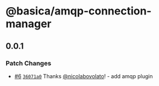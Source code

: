 # @basica/amqp-connection-manager

## 0.0.1

### Patch Changes

- [#6](https://github.com/nicolabovolato/basica/pull/6) [`36071a0`](https://github.com/nicolabovolato/basica/commit/36071a082275f1b66c502b817cae901c52ed4513) Thanks [@nicolabovolato](https://github.com/nicolabovolato)! - add amqp plugin
